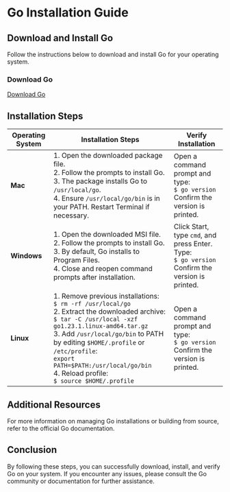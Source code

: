 # Go Installation Guide

## Download and Install Go

Follow the instructions below to download and install Go for your operating system.

### Download Go

[Download Go](https://golang.org/dl/)

## Installation Steps

| **Operating System** | **Installation Steps** | **Verify Installation** |
|----------------------|------------------------|-------------------------|
| **Mac** | 1. Open the downloaded package file. <br> 2. Follow the prompts to install Go. <br> 3. The package installs Go to `/usr/local/go`. <br> 4. Ensure `/usr/local/go/bin` is in your PATH. Restart Terminal if necessary. | Open a command prompt and type: <br> `$ go version` <br> Confirm the version is printed. |
| **Windows** | 1. Open the downloaded MSI file. <br> 2. Follow the prompts to install Go. <br> 3. By default, Go installs to Program Files. <br> 4. Close and reopen command prompts after installation. | Click Start, type `cmd`, and press Enter. <br> Type: <br> `$ go version` <br> Confirm the version is printed. |
| **Linux** | 1. Remove previous installations: <br> `$ rm -rf /usr/local/go` <br> 2. Extract the downloaded archive: <br> `$ tar -C /usr/local -xzf go1.23.1.linux-amd64.tar.gz` <br> 3. Add `/usr/local/go/bin` to PATH by editing `$HOME/.profile` or `/etc/profile`: <br> `export PATH=$PATH:/usr/local/go/bin` <br> 4. Reload profile: <br> `$ source $HOME/.profile` | Open a command prompt and type: <br> `$ go version` <br> Confirm the version is printed. |

## Additional Resources

For more information on managing Go installations or building from source, refer to the official Go documentation.

## Conclusion

By following these steps, you can successfully download, install, and verify Go on your system. If you encounter any issues, please consult the Go community or documentation for further assistance.
